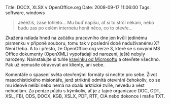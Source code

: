 Title: DOCX, XLSX v OpenOffice.org
Date: 2008-09-17 11:06:00
Tags: software, windows

> Jéééžiš, zase tohleto… Mu buď napíšu, ať si to strčí někam, nebo
> budu zas po celém internetu honit něco, co to otevře…

Zkažená nálada hned na začátku pracovního dne jen kvůli jedinému
písmenku v příponě souboru, tomu tak v poslední době nadužívanému
X? Není třeba. A to i přesto, že OpenOffice.org verze 3, které se
s novými MS Office dokumenty (OpenXML) vypořádají od narození,
ještě nebyly narozeny. Nainstalujte si tuhle
[kravinku od Microsoftu](http://www.microsoft.com/downloads/details.aspx?displaylang=cs&FamilyID=941b3470-3ae9-4aee-8f43-c6bb74cd1466)
a otevřete všechno. Pak už nemusíte otravovat ani klienty,
ani sebe.

Komentáře o spasení světa otevřenými formáty si nechte pro sebe.
Život masochistického misionáře, jenž striktně odmítá otevírání
čehokoliv, co se mu ideově nelíbí nebo nemá na obalu arktické
zvíře, nevedu a vést nehodlám. Za peníze půjdu s kýmkoliv, ať je
z tajné organizace DOC, ODT, XSL, FBI, ODS, DOCX, KGB, XSLX, PDF,
RTF, CIA nebo dokonce i mafie TXT.